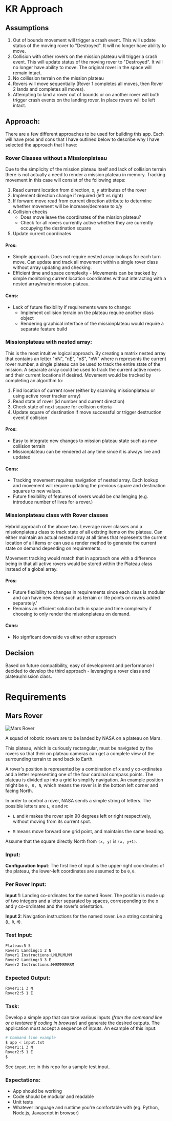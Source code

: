 # KR Approach
## Assumptions
1. Out of bounds movement will trigger a crash event. This will update status of the moving rover to "Destroyed". It will no longer have ability to move.
2. Collision with other rovers on the mission plateau will trigger a crash event. This will update status of the moving rover to "Destroyed". It will no longer have ability to move. The original rover in the space will remain intact.
3. No collission terrain on the mission plateau
4. Rovers will move sequentially (Rover 1 completes all moves, then Rover 2 lands and completes all moves).
5. Attempting to land a rover out of bounds or on another rover will both trigger crash events on the landing rover. In place rovers will be left intact.

## Approach:
There are a few different approaches to be used for building this app. Each will have pros and cons that I have outlined below to describe why I have selected the approach that I have:
### Rover Classes without a Missionplateau
Due to the simplicity of the mission plateau itself and lack of collision terrain there is not actually a need to render a mission plateau in memory. Tracking movement in this case will consist of the following steps:
1. Read current location from direction, x, y attributes of the rover
2. Implement direction change if required (left vs right)
3. If forward move read from current direction attribute to determine whether movement will be increase/decrease to x/y
4. Collision checks
    * Does move leave the coordinates of the mission plateau?
    * Check for all rovers currently active whether they are currently occupying the destination square
5. Update current coordinates

#### Pros:
* Simple approach. Does not require nested array lookups for each turn  move. Can update and track all movement within a single rover class without array updating and checking.
* Efficient time and space complexity - Movements can be tracked by simple monitoring current location coordinates without interacting with a nested array/matrix mission plateau.

#### Cons:
* Lack of future flexibility if requirements were to change:
    * Implement collision terrain on the plateau require another class object
    * Rendering graphical interface of the missionplateau would require a separate feature build

### Missionplateau with nested array:
This is the most intuitive logical approach. By creating a matrix nested array that contains an letter "nN", "nE", "nS", "nW" where n represents the current rover number, a single plateau can be used to  track the entire state of the mission. A separate array could be used to track the current active rovers and their current locations if desired. Movement would be tracked by completing an algorithm to:
1. Find location of current rover (either by scanning missionplateau or using active rover tracker array)
2. Read state of rover (id number and current direction)
3. Check state of next square for collision criteria
4. Update square of destination if move successful or trigger destruction event if collision

#### Pros:
* Easy to integrate new changes to mission plateau state such as new collision terrain
* Missionplateau can be rendered at any time since it is always live and updated

#### Cons:
* Tracking movement requires navigation of nested array. Each lookup and movement will require updating the previous square and destination squares to new values.
* Future flexibility of features of rovers would be challenging (e.g. introduce number of lives for a rover.)

### Missionplateau class with Rover classes
Hybrid approach of the above two. Leverage rover classes and a missionplateau class to track state of all existing items on the plateau. Can either maintain an actual nested array at all times that represents the current location of all items or can use a render method to generate the current state on demand depending on requirements.

Movement tracking would match that in approach one with a difference being in that all active rovers would be stored within the Plateau class instead of a global array.

#### Pros:
* Future flexibility to changes in requirements since each class is modular and can have new items such as terrain or life points on rovers added separately.'
* Remains an efficient solution both in space and time complexity if choosing to only render the missionplateau on demand.

#### Cons:
* No signficant downside vs either other approach

## Decision
Based on future compatibility, easy of development and performance I decided to develop the third approach - leveraging a rover class and plateau/mission class. 

# Requirements

## Mars Rover

![Mars Rover](/rover.jpg?raw=true "Mars Rover")

A squad of robotic rovers are to be landed by NASA on a plateau on Mars.

This plateau, which is curiously rectangular, must be navigated by the rovers so that their on plateau cameras can get a complete view of the surrounding terrain to send back to Earth.

A rover's position is represented by a combination of x and y co-ordinates and a letter representing one of the four cardinal compass points. The plateau is divided up into a grid to simplify navigation. An example position might be `0, 0, N`, which means the rover is in the bottom left corner and facing North.

In order to control a rover, NASA sends a simple string of letters. The possible letters are `L`, `R` and `M`:

* `L` and `R` makes the rover spin 90 degrees left or right respectively, without moving from its current spot.

* `M` means move forward one grid point, and maintains the same heading.

Assume that the square directly North from `(x, y)` is `(x, y+1)`.

### Input:

**Configuration Input**: The first line of input is the upper-right coordinates of the plateau, the lower-left coordinates are assumed to be `0,0`.

### Per Rover Input:

**Input 1**: Landing co-ordinates for the named Rover. The position is made up of two integers and a letter separated by spaces, corresponding to the x and y co-ordinates and the rover's orientation.

**Input 2**: Navigation instructions for the named rover. i.e a string containing (`L`, `R`, `M`).

### Test Input:
```bash
Plateau:5 5
Rover1 Landing:1 2 N
Rover1 Instructions:LMLMLMLMM
Rover2 Landing:3 3 E
Rover2 Instructions:MMRMMRMRRM
```

### Expected Output:
```bash
Rover1:1 3 N
Rover2:5 1 E
```
### Task:

Develop a simple app that can take various inputs _(from the command line or a textarea if coding in browser)_ and generate the desired outputs. The application must accept a sequence of inputs. An example of this input:
```bash
# Command line example
$ app < input.txt
Rover1:1 3 N
Rover2:5 1 E
$
```
See `input.txt` in this repo for a sample test input.

### Expectations:

- App should be working
- Code should be modular and readable
- Unit tests
- Whatever language and runtime you're comfortable with (eg. Python, Node.js, Javascript in browser)
